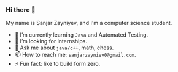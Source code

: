 ### Hi there 👋


My name is Sanjar Zayniyev, and I'm a computer science student. 

- 🌱 I’m currently learning `Java` and Automated Testing.
- 👯 I’m looking for internships.
- 💬 Ask me about `java/c++`, math, chess.
- 📫 How to reach me: `sanjarzayniev0@gmail.com`.
- ⚡ Fun fact: like to build form zero.
